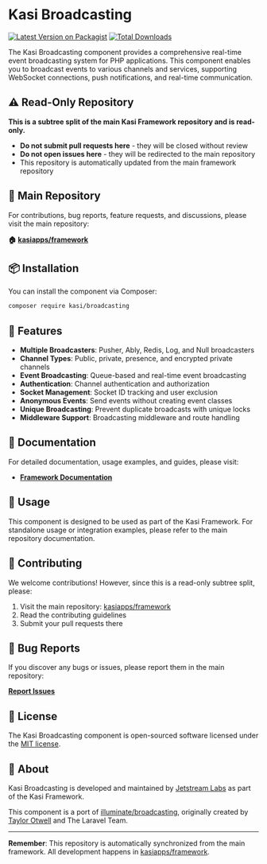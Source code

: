 # Kasi Broadcasting

[![Latest Version on Packagist](https://img.shields.io/packagist/v/kasi/broadcasting.svg?style=flat)](https://packagist.org/packages/kasi/broadcasting)
[![Total Downloads](https://img.shields.io/packagist/dt/kasi/broadcasting.svg?style=flat)](https://packagist.org/packages/kasi/broadcasting)

The Kasi Broadcasting component provides a comprehensive real-time event broadcasting system for PHP applications. This component enables you to broadcast events to various channels and services, supporting WebSocket connections, push notifications, and real-time communication.

## ⚠️ Read-Only Repository

**This is a subtree split of the main Kasi Framework repository and is read-only.**

- **Do not submit pull requests here** - they will be closed without review
- **Do not open issues here** - they will be redirected to the main repository
- This repository is automatically updated from the main framework repository

## 📍 Main Repository

For contributions, bug reports, feature requests, and discussions, please visit the main repository:

**🏠 [kasiapps/framework](https://github.com/kasiapps/framework)**

## 📦 Installation

You can install the component via Composer:

```bash
composer require kasi/broadcasting
```

## 🚀 Features

- **Multiple Broadcasters**: Pusher, Ably, Redis, Log, and Null broadcasters
- **Channel Types**: Public, private, presence, and encrypted private channels
- **Event Broadcasting**: Queue-based and real-time event broadcasting
- **Authentication**: Channel authentication and authorization
- **Socket Management**: Socket ID tracking and user exclusion
- **Anonymous Events**: Send events without creating event classes
- **Unique Broadcasting**: Prevent duplicate broadcasts with unique locks
- **Middleware Support**: Broadcasting middleware and route handling

## 📖 Documentation

For detailed documentation, usage examples, and guides, please visit:

- **[Framework Documentation](https://docs.kasiapp.com)**

## 🔧 Usage

This component is designed to be used as part of the Kasi Framework. For standalone usage or integration examples, please refer to the main repository documentation.

## 🤝 Contributing

We welcome contributions! However, since this is a read-only subtree split, please:

1. Visit the main repository: [kasiapps/framework](https://github.com/kasiapps/framework)
2. Read the contributing guidelines
3. Submit your pull requests there

## 🐛 Bug Reports

If you discover any bugs or issues, please report them in the main repository:

**[Report Issues](https://github.com/kasiapps/framework/issues)**

## 📄 License

The Kasi Broadcasting component is open-sourced software licensed under the [MIT license](LICENSE.md).

## 🏢 About

Kasi Broadcasting is developed and maintained by [Jetstream Labs](https://jetstreamlabs.com) as part of the Kasi Framework.

This component is a port of [illuminate/broadcasting](https://github.com/illuminate/broadcasting), originally created by [Taylor Otwell](https://github.com/taylorotwell) and The Laravel Team.

---

**Remember**: This repository is automatically synchronized from the main framework. All development happens in [kasiapps/framework](https://github.com/kasiapps/framework).
